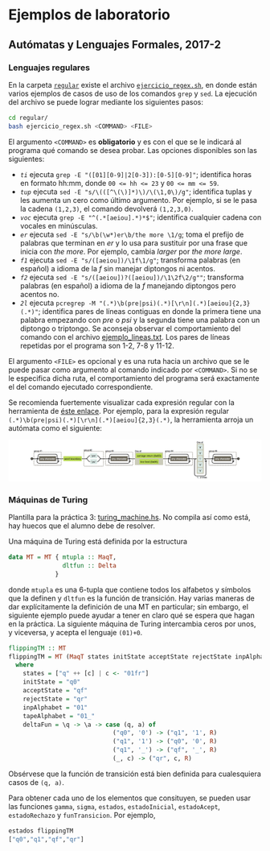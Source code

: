 # Ejemplos de laboratorio

## Autómatas y Lenguajes Formales, 2017-2

### Lenguajes regulares

En la carpeta [`regular`](regular/) existe el archivo [`ejercicio_regex.sh`](regular/ejercicio_regex.sh), en donde
están varios ejemplos de casos de uso de los comandos `grep` y `sed`. La ejecución del archivo se puede lograr mediante
los siguientes pasos:

```bash
cd regular/
bash ejercicio_regex.sh <COMMAND> <FILE>
```

El argumento `<COMMAND>` es **obligatorio** y es con el que se le indicará al programa qué comando se desea probar.
Las opciones disponibles son las siguientes:

- _`ti`_ ejecuta `grep -E "([01][0-9]|2[0-3]):[0-5][0-9]"`; identifica horas en formato hh:mm, donde
  `00 <= hh <= 23` y `00 <= mm <= 59`.
- _`tup`_ ejecuta `sed -E "s/\(([^\(\)]*)\)/\(\1,0\)/g"`; identifica tuplas y les aumenta un cero como último
  argumento. Por ejemplo, si se le pasa la cadena `(1,2,3)`, el comando devolverá `(1,2,3,0)`.
- _`voc`_ ejecuta `grep -E "^(.*[aeiou].*)*$"`; identifica cualquier cadena con vocales en minúsculas.
- _`er`_ ejecuta `sed -E "s/\b(\w*)er\b/the more \1/g`; toma el prefijo de palabras que terminan en _er_ y lo usa
para sustituir por una frase que inicia con _the more_. Por ejemplo, cambia _larger_ por _the more large_.
- _`f1`_ ejecuta `sed -E "s/([aeiou])/\1f\1/g"`; transforma palabras (en español) a idioma de la _f_ sin manejar
	diptongos ni acentos.
- _`f2`_ ejecuta `sed -E "s/([aeiou])?([aeiou])/\1\2f\2/g""`; transforma palabras (en español) a idioma de la _f_ manejando
	diptongos pero acentos no.
- _`2l`_ ejecuta `pcregrep -M "(.*)\b(pre|psi)(.*)[\r\n](.*)[aeiou]{2,3}(.*)"`; identifica pares de líneas contiguas
  en donde la primera tiene una palabra empezando con _pre_ o _psi_ y la segunda tiene una palabra con un diptongo
  o triptongo. Se aconseja observar el comportamiento del comando con el archivo [ejemplo_lineas.txt](regular/ejemplo_lineas.txt).
  Los pares de líneas repetidas por el programa son 1-2, 7-8 y 11-12.

El argumento `<FILE>` es opcional y es una ruta hacia un archivo que se le puede pasar como argumento al comando indicado por
`<COMMAND>`. Si no se le especifica dicha ruta, el comportamiento del programa será exactamente el del comando ejecutado
correspondiente.

Se recomienda fuertemente visualizar cada expresión regular con la herramienta de [éste enlace](http://www.regexper.com). Por ejemplo,
para la expresión regular `(.*)\b(pre|psi)(.*)[\r\n](.*)[aeiou]{2,3}(.*)`, la herramienta arroja un autómata como el
siguiente:

![autómata](img/dfa.png)

### Máquinas de Turing

Plantilla para la práctica 3: [turing_machine.hs](recursive/turing_machine.hs). No compila así como está,
hay huecos que el alumno debe de resolver.

Una máquina de Turing está definida por la estructura

```haskell
data MT = MT { mtupla :: MaqT,
               dltfun :: Delta
             }
```

donde `mtupla` es una 6-tupla que contiene todos los alfabetos y símbolos que la definen y `dltfun` es
la función de transición. Hay varias maneras de dar explícitamente la definición de una MT en particular;
sin embargo, el siguiente ejemplo puede ayudar a tener en claro qué se espera que hagan en la práctica.
La siguiente máquina de Turing intercambia ceros por unos, y viceversa, y acepta el lenguaje `(01)+0`.

```haskell
flippingTM :: MT
flippingTM = MT (MaqT states initState acceptState rejectState inpAlphabet tapeAlphabet) deltaFun
  where
    states = ["q" ++ [c] | c <- "01fr"]
    initState = "q0"
    acceptState = "qf"
    rejectState = "qr"
    inpAlphabet = "01"
    tapeAlphabet = "01_"
    deltaFun = \q -> \a -> case (q, a) of
                             ("q0", '0') -> ("q1", '1', R)
                             ("q1", '1') -> ("q0", '0', R)
                             ("q1", '_') -> ("qf", '_', R)
                             (_, c) -> ("qr", c, R)
```

Obsérvese que la función de transición está bien definida para cualesquiera casos de `(q, a)`.

Para obtener cada uno de los elementos que consituyen, se pueden usar las funciones
`gamma`, `sigma`, `estados`, `estadoInicial`, `estadoAcept`, `estadoRechazo` y `funTransicion`. Por ejemplo,

```haskell
estados flippingTM
["q0","q1","qf","qr"]
```
